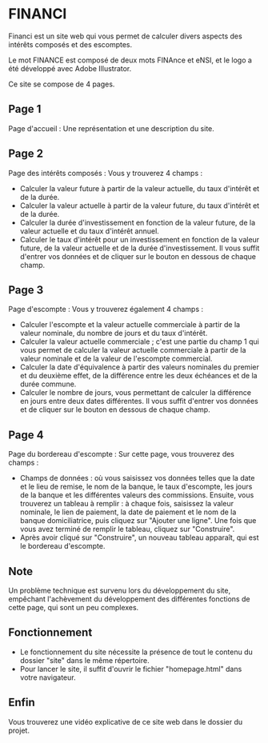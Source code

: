 # FINANCI

Financi est un site web qui vous permet de calculer divers aspects des intérêts composés et des escomptes.

Le mot FINANCE est composé de deux mots FINAnce et eNSI, et le logo a été développé avec Adobe Illustrator.

Ce site se compose de 4 pages.

## Page 1

Page d'accueil : Une représentation et une description du site.

## Page 2

Page des intérêts composés : Vous y trouverez 4 champs :
- Calculer la valeur future à partir de la valeur actuelle, du taux d'intérêt et de la durée.
- Calculer la valeur actuelle à partir de la valeur future, du taux d'intérêt et de la durée.
- Calculer la durée d'investissement en fonction de la valeur future, de la valeur actuelle et du taux d'intérêt annuel.
- Calculer le taux d'intérêt pour un investissement en fonction de la valeur future, de la valeur actuelle et de la durée d'investissement.
Il vous suffit d'entrer vos données et de cliquer sur le bouton en dessous de chaque champ.

## Page 3

Page d'escompte : Vous y trouverez également 4 champs :
- Calculer l'escompte et la valeur actuelle commerciale à partir de la valeur nominale, du nombre de jours et du taux d'intérêt.
- Calculer la valeur actuelle commerciale ; c'est une partie du champ 1 qui vous permet de calculer la valeur actuelle commerciale à partir de la valeur nominale et de la valeur de l'escompte commercial.
- Calculer la date d'équivalence à partir des valeurs nominales du premier et du deuxième effet, de la différence entre les deux échéances et de la durée commune.
- Calculer le nombre de jours, vous permettant de calculer la différence en jours entre deux dates différentes.
Il vous suffit d'entrer vos données et de cliquer sur le bouton en dessous de chaque champ.

## Page 4

Page du bordereau d'escompte : Sur cette page, vous trouverez des champs :
- Champs de données : où vous saisissez vos données telles que la date et le lieu de remise, le nom de la banque, le taux d'escompte, les jours de la banque et les différentes valeurs des commissions.
Ensuite, vous trouverez un tableau à remplir : à chaque fois, saisissez la valeur nominale, le lien de paiement, la date de paiement et le nom de la banque domiciliatrice, puis cliquez sur "Ajouter une ligne".
Une fois que vous avez terminé de remplir le tableau, cliquez sur "Construire".
- Après avoir cliqué sur "Construire", un nouveau tableau apparaît, qui est le bordereau d'escompte.

## Note

Un problème technique est survenu lors du développement du site, empêchant l'achèvement du développement des différentes fonctions de cette page, qui sont un peu complexes.

## Fonctionnement

- Le fonctionnement du site nécessite la présence de tout le contenu du dossier "site" dans le même répertoire.
- Pour lancer le site, il suffit d'ouvrir le fichier "homepage.html" dans votre navigateur.

## Enfin

Vous trouverez une vidéo explicative de ce site web dans le dossier du projet.
